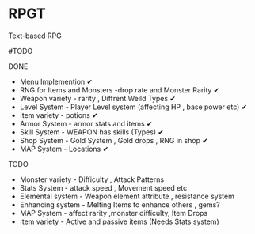 # RPGT
Text-based RPG

#TODO

DONE
- Menu Implemention ✔
- RNG for Items and Monsters -drop rate and Monster Rarity ✔
- Weapon variety -  rarity , Diffrent Weild Types   ✔
- Level System - Player Level system (affecting HP , base power etc) ✔
- Item variety - potions ✔
- Armor System - armor stats and items ✔
- Skill System - WEAPON has skills (Types) ✔
- Shop System - Gold System , Gold drops , RNG in shop ✔
- MAP System - Locations ✔

TODO
- Monster variety - Difficulty , Attack Patterns 
- Stats System - attack speed , Movement speed etc
- Elemental system - Weapon element attribute , resistance system
- Enhancing system - Melting Items to enhance others , gems?
- MAP System - affect rarity ,monster difficulty, Item Drops
- Item variety - Active and passive items (Needs Stats system)
